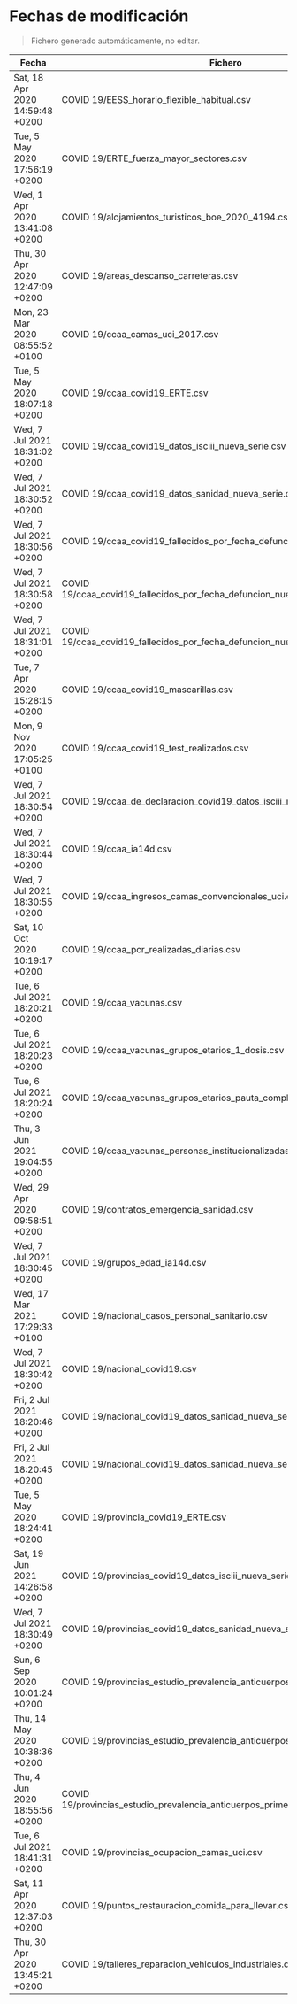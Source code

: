 # Fechas de modificación

> Fichero generado automáticamente, no editar.

| Fecha                           | Fichero                  |
|---------------------------------|--------------------------|
| Sat, 18 Apr 2020 14:59:48 +0200  | COVID 19/EESS_horario_flexible_habitual.csv |
| Tue, 5 May 2020 17:56:19 +0200  | COVID 19/ERTE_fuerza_mayor_sectores.csv |
| Wed, 1 Apr 2020 13:41:08 +0200  | COVID 19/alojamientos_turisticos_boe_2020_4194.csv |
| Thu, 30 Apr 2020 12:47:09 +0200  | COVID 19/areas_descanso_carreteras.csv |
| Mon, 23 Mar 2020 08:55:52 +0100  | COVID 19/ccaa_camas_uci_2017.csv |
| Tue, 5 May 2020 18:07:18 +0200  | COVID 19/ccaa_covid19_ERTE.csv |
| Wed, 7 Jul 2021 18:31:02 +0200  | COVID 19/ccaa_covid19_datos_isciii_nueva_serie.csv |
| Wed, 7 Jul 2021 18:30:52 +0200  | COVID 19/ccaa_covid19_datos_sanidad_nueva_serie.csv |
| Wed, 7 Jul 2021 18:30:56 +0200  | COVID 19/ccaa_covid19_fallecidos_por_fecha_defuncion_nueva_serie.csv |
| Wed, 7 Jul 2021 18:30:58 +0200  | COVID 19/ccaa_covid19_fallecidos_por_fecha_defuncion_nueva_serie_long.csv |
| Wed, 7 Jul 2021 18:31:01 +0200  | COVID 19/ccaa_covid19_fallecidos_por_fecha_defuncion_nueva_serie_original.csv |
| Tue, 7 Apr 2020 15:28:15 +0200  | COVID 19/ccaa_covid19_mascarillas.csv |
| Mon, 9 Nov 2020 17:05:25 +0100  | COVID 19/ccaa_covid19_test_realizados.csv |
| Wed, 7 Jul 2021 18:30:54 +0200  | COVID 19/ccaa_de_declaracion_covid19_datos_isciii_nueva_serie.csv |
| Wed, 7 Jul 2021 18:30:44 +0200  | COVID 19/ccaa_ia14d.csv |
| Wed, 7 Jul 2021 18:30:55 +0200  | COVID 19/ccaa_ingresos_camas_convencionales_uci.csv |
| Sat, 10 Oct 2020 10:19:17 +0200  | COVID 19/ccaa_pcr_realizadas_diarias.csv |
| Tue, 6 Jul 2021 18:20:21 +0200  | COVID 19/ccaa_vacunas.csv |
| Tue, 6 Jul 2021 18:20:23 +0200  | COVID 19/ccaa_vacunas_grupos_etarios_1_dosis.csv |
| Tue, 6 Jul 2021 18:20:24 +0200  | COVID 19/ccaa_vacunas_grupos_etarios_pauta_completa.csv |
| Thu, 3 Jun 2021 19:04:55 +0200  | COVID 19/ccaa_vacunas_personas_institucionalizadas.csv |
| Wed, 29 Apr 2020 09:58:51 +0200  | COVID 19/contratos_emergencia_sanidad.csv |
| Wed, 7 Jul 2021 18:30:45 +0200  | COVID 19/grupos_edad_ia14d.csv |
| Wed, 17 Mar 2021 17:29:33 +0100  | COVID 19/nacional_casos_personal_sanitario.csv |
| Wed, 7 Jul 2021 18:30:42 +0200  | COVID 19/nacional_covid19.csv |
| Fri, 2 Jul 2021 18:20:46 +0200  | COVID 19/nacional_covid19_datos_sanidad_nueva_serie.csv |
| Fri, 2 Jul 2021 18:20:45 +0200  | COVID 19/nacional_covid19_datos_sanidad_nueva_serie_grupos_edad.csv |
| Tue, 5 May 2020 18:24:41 +0200  | COVID 19/provincia_covid19_ERTE.csv |
| Sat, 19 Jun 2021 14:26:58 +0200  | COVID 19/provincias_covid19_datos_isciii_nueva_serie.csv |
| Wed, 7 Jul 2021 18:30:49 +0200  | COVID 19/provincias_covid19_datos_sanidad_nueva_serie.csv |
| Sun, 6 Sep 2020 10:01:24 +0200  | COVID 19/provincias_estudio_prevalencia_anticuerpos_final.csv |
| Thu, 14 May 2020 10:38:36 +0200  | COVID 19/provincias_estudio_prevalencia_anticuerpos_primera_ronda.csv |
| Thu, 4 Jun 2020 18:55:56 +0200  | COVID 19/provincias_estudio_prevalencia_anticuerpos_primera_y_segunda_ronda.csv |
| Tue, 6 Jul 2021 18:41:31 +0200  | COVID 19/provincias_ocupacion_camas_uci.csv |
| Sat, 11 Apr 2020 12:37:03 +0200  | COVID 19/puntos_restauracion_comida_para_llevar.csv |
| Thu, 30 Apr 2020 13:45:21 +0200  | COVID 19/talleres_reparacion_vehiculos_industriales.csv |
